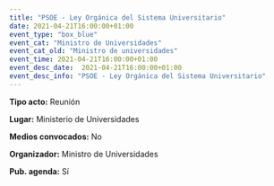 ```yaml
---
title: "PSOE - Ley Orgánica del Sistema Universitario"
date: 2021-04-21T16:00:00+01:00
event_type: "box_blue" 
event_cat: "Ministro de Universidades"
event_cat_old: "Ministro de universidades"
event_time: 2021-04-21T16:00:00+01:00
event_desc_date:  2021-04-21T16:00:00+01:00
event_desc_info: "PSOE - Ley Orgánica del Sistema Universitario"
---
```


</p><p class="card-light list_schedule_description"><b>Tipo acto:</b> Reunión  
</p><p class="card-light list_schedule_description"><b>Lugar:</b> Ministerio de Universidades  
</p><p class="card-light list_schedule_description"><b>Medios convocados:</b> No   
</p><p class="card-light list_schedule_description"><b>Organizador:</b> Ministro de Universidades </p><p class="card-light list_schedule_description"><b>Pub. agenda:</b> Sí       
</p>